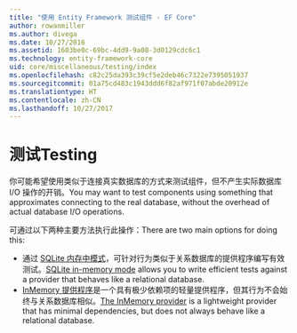 ```yaml
---
title: "使用 Entity Framework 测试组件 - EF Core"
author: rowanmiller
ms.author: divega
ms.date: 10/27/2016
ms.assetid: 1603be0c-69bc-4dd9-9a08-3d0129cdc6c1
ms.technology: entity-framework-core
uid: core/miscellaneous/testing/index
ms.openlocfilehash: c82c25da393c39cf5e2deb46c7322e7395051937
ms.sourcegitcommit: 01a75cd483c1943ddd6f82af971f07abde20912e
ms.translationtype: HT
ms.contentlocale: zh-CN
ms.lasthandoff: 10/27/2017
---
```

# <a name="testing"></a><span data-ttu-id="be3ce-102">测试</span><span class="sxs-lookup"><span data-stu-id="be3ce-102">Testing</span></span>

<span data-ttu-id="be3ce-103">你可能希望使用类似于连接真实数据库的方式来测试组件，但不产生实际数据库 I/O 操作的开销。</span><span class="sxs-lookup"><span data-stu-id="be3ce-103">You may want to test components using something that approximates connecting to the real database, without the overhead of actual database I/O operations.</span></span>

<span data-ttu-id="be3ce-104">可通过以下两种主要方法执行此操作：</span><span class="sxs-lookup"><span data-stu-id="be3ce-104">There are two main options for doing this:</span></span>
 * <span data-ttu-id="be3ce-105">通过 [SQLite 内存中模式](sqlite.md)，可针对行为类似于关系数据库的提供程序编写有效测试。</span><span class="sxs-lookup"><span data-stu-id="be3ce-105">[SQLite in-memory mode](sqlite.md) allows you to write efficient tests against a provider that behaves like a relational database.</span></span>
 * <span data-ttu-id="be3ce-106">[InMemory 提供程序](in-memory.md)是一个具有极少依赖项的轻量提供程序，但其行为不会始终与关系数据库相似。</span><span class="sxs-lookup"><span data-stu-id="be3ce-106">[The InMemory provider](in-memory.md) is a lightweight provider that has minimal dependencies, but does not always behave like a relational database.</span></span>
